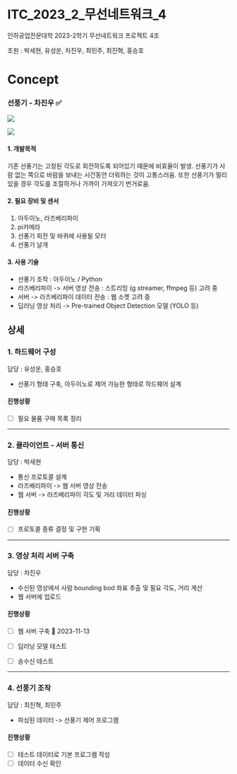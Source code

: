 # ITC_2023_2_무선네트워크_4


인하공업전문대학 2023-2학기 무선네트워크 프로젝트 4조

조원 : 박세현, 유성운, 차진우, 최민주, 최진혁, 홍승호


# Concept

### 선풍기 - 차진우 ✅


![](etc/sample1.png)


![](etc/IMG_0239.jpg)

#### 1. 개발목적

기존 선풍기는 고정된 각도로 회전하도록 되어있기 때문에 비효율이 발생. 선풍기가 사람 없는 쪽으로 바람을 보내는 시간동안 더워하는 것이 고통스러움. 또한 선풍기가 멀리 있을 경우 각도를 조절하거나 가까이 가져오기 번거로움.

#### 2. 필요 장비 및 센서

1. 아두이노, 라즈베리파이
2. pi카메라
3. 선풍기 회전 및 바퀴에 사용될 모터
4. 선풍기 날개

#### 3. 사용 기술

- 선풍기 조작 : 아두이노 / Python
- 라즈베리파이 -> 서버 영상 전송 : 스트리밍 (g streamer, ffmpeg 등) 고려 중
- 서버 -> 라즈베리파이 데이터 전송 : 웹 소켓 고려 중
- 딥러닝 영상 처리 -> Pre-trained Object Detection 모델 (YOLO 등)


## 상세

### 1. 하드웨어 구성
담당 : 유성운, 홍승호

- 선풍기 형태 구축, 아두이노로 제어 가능한 형태로 하드웨어 설계
#### 진행상황

- [ ] 필요 물품 구매 목록 정리

***
### 2. 클라이언트 - 서버 통신
담당 : 박세현

- 통신 프로토콜 설계
- 라즈베리파이 -> 웹 서버 영상 전송
- 웹 서버 -> 라즈베리파이 각도 및 거리 데이터 파싱

#### 진행상황

- [ ] 프로토콜 종류 결정 및 구현 기획

***
### 3. 영상 처리 서버 구축
담당 : 차진우

- 수신된 영상에서 사람 bounding bod 좌표 추출 및 필요 각도, 거리 계산
- 웹 서버에 업로드

#### 진행상황

- [ ] 웹 서버 구축 📅 2023-11-13 
- [ ] 딥러닝 모델 테스트
- [ ] 송수신 테스트


***
### 4. 선풍기 조작
담당 : 최진혁, 최민주

- 파싱된 데이터 -> 선풍기 제어 프로그램
#### 진행상황

- [ ] 테스트 데이터로 기본 프로그램 작성
- [ ] 데이터 수신 확인